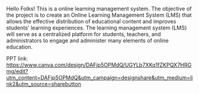 Hello Folks!
This is a online learning management system. The objective of the project is to create an Online Learning Management System (LMS) that allows the effective distribution of educational content and improves students' learning experiences. 
The learning management system (LMS) will serve as a centralized platform for students, teachers, and administrators to engage and administer many elements of online education.

PPT link: https://www.canva.com/design/DAFjp5OPMdQ/UGYLb7XKq1fZKPQX7HRGmg/edit?utm_content=DAFjp5OPMdQ&utm_campaign=designshare&utm_medium=link2&utm_source=sharebutton
